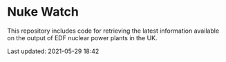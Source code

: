 # Nuke Watch

This repository includes code for retrieving the latest information available on the output of EDF nuclear power plants in the UK.

Last updated: 2021-05-29 18:42